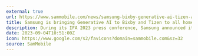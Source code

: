```yaml
---
external: true
url: https://www.sammobile.com/news/samsung-bixby-generative-ai-tizen-appliances/
title: Samsung is bringing Generative AI to Bixby and Tizen to all home appliances
description: During its IFA 2023 press conference, Samsung announced its plans to bring Generative AI to Bixby. It also said Bixby and Tizen will come to all its home appliances starting next year.
date: 2023-09-04T10:51:00Z
icon: https://www.google.com/s2/favicons?domain=sammobile.com&sz=32
source: SamMobile
---
```


